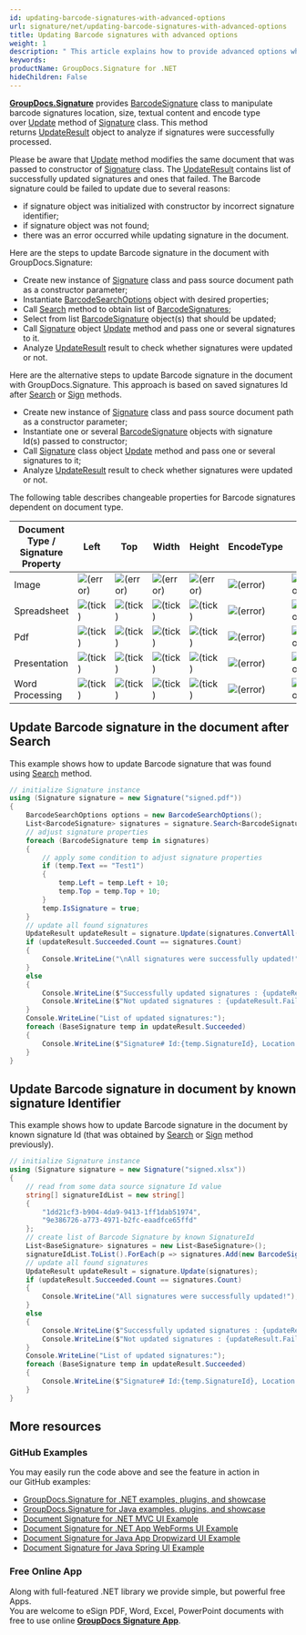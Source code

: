 ```yaml
---
id: updating-barcode-signatures-with-advanced-options
url: signature/net/updating-barcode-signatures-with-advanced-options
title: Updating Barcode signatures with advanced options
weight: 1
description: " This article explains how to provide advanced options when updating Barcode electronic signatures with GroupDocs.Signature API."
keywords: 
productName: GroupDocs.Signature for .NET
hideChildren: False
---
```

[**GroupDocs.Signature**](https://products.groupdocs.com/signature/net) provides [BarcodeSignature](https://apireference.groupdocs.com/net/signature/groupdocs.signature.domain/barcodesignature) class to manipulate barcode signatures location, size, textual content and encode type over [Update](https://apireference.groupdocs.com/net/signature/groupdocs.signature/signature/methods/update/) method of [Signature](https://apireference.groupdocs.com/net/signature/groupdocs.signature/signature) class. This method returns [UpdateResult](https://apireference.groupdocs.com/net/signature/groupdocs.signature.domain/updateresult) object to analyze if signatures were successfully processed.

Please be aware that [Update](https://apireference.groupdocs.com/net/signature/groupdocs.signature/signature/methods/update/) method modifies the same document that was passed to constructor of [Signature](https://apireference.groupdocs.com/net/signature/groupdocs.signature/signature) class. The [UpdateResult](https://apireference.groupdocs.com/net/signature/groupdocs.signature.domain/updateresult) contains list of successfully updated signatures and ones that failed. The Barcode signature could be failed to update due to several reasons:

*   if signature object was initialized with constructor by incorrect signature identifier;
*   if signature object was not found;
*   there was an error occurred while updating signature in the document.

Here are the steps to update Barcode signature in the document with GroupDocs.Signature:

*   Create new instance of [Signature](https://apireference.groupdocs.com/net/signature/groupdocs.signature/signature) class and pass source document path as a constructor parameter;    
*   Instantiate [BarcodeSearchOptions](https://apireference.groupdocs.com/net/signature/groupdocs.signature.options/barcodesearchoptions) object with desired properties;    
*   Call [Search](https://apireference.groupdocs.com/net/signature/groupdocs.signature/signature/methods/search/_1) method to obtain list of [BarcodeSignatures](https://apireference.groupdocs.com/net/signature/groupdocs.signature.domain/barcodesignature);      
*   Select from list [BarcodeSignature](https://apireference.groupdocs.com/net/signature/groupdocs.signature.domain/barcodesignature) object(s) that should be updated; 
*   Call [Signature](https://apireference.groupdocs.com/net/signature/groupdocs.signature/signature) object [Update](https://apireference.groupdocs.com/net/signature/groupdocs.signature/signature/methods/update/) method and pass one or several signatures to it.
*   Analyze [UpdateResult](https://apireference.groupdocs.com/net/signature/groupdocs.signature.domain/updateresult) result to check whether signatures were updated or not.

Here are the alternative steps to update Barcode signature in the document with GroupDocs.Signature. This approach is based on saved signatures Id after [Search](https://apireference.groupdocs.com/net/signature/groupdocs.signature/signature/methods/search/_1) or [Sign](https://apireference.groupdocs.com/net/signature/groupdocs.signature/signature/methods/sign) methods.

*   Create new instance of [Signature](https://apireference.groupdocs.com/net/signature/groupdocs.signature/signature) class and pass source document path as a constructor parameter;    
*   Instantiate one or several [BarcodeSignature](https://apireference.groupdocs.com/net/signature/groupdocs.signature.domain/barcodesignature) objects with signature Id(s) passed to constructor;      
*   Call [Signature](https://apireference.groupdocs.com/net/signature/groupdocs.signature/signature) class object [Update](https://apireference.groupdocs.com/net/signature/groupdocs.signature/signature/methods/update/) method and pass one or several signatures to it;    
*   Analyze [UpdateResult](https://apireference.groupdocs.com/net/signature/groupdocs.signature.domain/updateresult) result to check whether signatures were updated or not. 

The following table describes changeable properties for Barcode signatures dependent on document type.

| Document Type / Signature Property | Left | Top | Width | Height | EncodeType | Text | IsSignature |
| --- | --- | --- | --- | --- | --- | --- | --- |
| Image | ![(error)](signature/net/images/error.png) | ![(error)](signature/net/images/error.png) | ![(error)](signature/net/images/error.png) | ![(error)](signature/net/images/error.png) | ![(error)](signature/net/images/error.png) | ![(error)](signature/net/images/error.png) | ![(error)](signature/net/images/error.png) |
| Spreadsheet | ![(tick)](signature/net/images/check.png) | ![(tick)](signature/net/images/check.png) | ![(tick)](signature/net/images/check.png) | ![(tick)](signature/net/images/check.png) | ![(error)](signature/net/images/error.png) | ![(error)](signature/net/images/error.png) | ![(tick)](signature/net/images/check.png) |
| Pdf | ![(tick)](signature/net/images/check.png) | ![(tick)](signature/net/images/check.png) | ![(tick)](signature/net/images/check.png) | ![(tick)](signature/net/images/check.png) | ![(error)](signature/net/images/error.png) | ![(error)](signature/net/images/error.png) | ![(tick)](signature/net/images/check.png) |
| Presentation | ![(tick)](signature/net/images/check.png) | ![(tick)](signature/net/images/check.png) | ![(tick)](signature/net/images/check.png) | ![(tick)](signature/net/images/check.png) | ![(error)](signature/net/images/error.png) | ![(error)](signature/net/images/error.png) | ![(tick)](signature/net/images/check.png) |
| Word Processing | ![(tick)](signature/net/images/check.png) | ![(tick)](signature/net/images/check.png) | ![(tick)](signature/net/images/check.png) | ![(tick)](signature/net/images/check.png) | ![(error)](signature/net/images/error.png) | ![(error)](signature/net/images/error.png) | ![(tick)](signature/net/images/check.png) |

## Update Barcode signature in the document after Search

This example shows how to update Barcode signature that was found using [Search](https://apireference.groupdocs.com/net/signature/groupdocs.signature/signature/methods/search/_1) method.

```csharp
// initialize Signature instance
using (Signature signature = new Signature("signed.pdf"))
{
    BarcodeSearchOptions options = new BarcodeSearchOptions();
    List<BarcodeSignature> signatures = signature.Search<BarcodeSignature>(options);
    // adjust signature properties
    foreach (BarcodeSignature temp in signatures)
    {
        // apply some condition to adjust signature properties
        if (temp.Text == "Test1")
        {
            temp.Left = temp.Left + 10;
            temp.Top = temp.Top + 10;
        }
        temp.IsSignature = true;
    }
    // update all found signatures
    UpdateResult updateResult = signature.Update(signatures.ConvertAll(p => (BaseSignature)p));
    if (updateResult.Succeeded.Count == signatures.Count)
    {
        Console.WriteLine("\nAll signatures were successfully updated!");
    }
    else
    {
        Console.WriteLine($"Successfully updated signatures : {updateResult.Succeeded.Count}");
        Console.WriteLine($"Not updated signatures : {updateResult.Failed.Count}");
    }
    Console.WriteLine("List of updated signatures:");
    foreach (BaseSignature temp in updateResult.Succeeded)
    {
        Console.WriteLine($"Signature# Id:{temp.SignatureId}, Location: {temp.Left}x{temp.Top}. Size: {temp.Width}x{temp.Height}");
    }
}
```

## Update Barcode signature in document by known signature Identifier  

This example shows how to update Barcode signature in the document by known signature Id (that was obtained by [Search](https://apireference.groupdocs.com/net/signature/groupdocs.signature/signature/methods/search/_1) or [Sign](https://apireference.groupdocs.com/net/signature/groupdocs.signature/signature/methods/sign) method previously).

```csharp
// initialize Signature instance
using (Signature signature = new Signature("signed.xlsx"))
{
    // read from some data source signature Id value
    string[] signatureIdList = new string[]
    {
        "1dd21cf3-b904-4da9-9413-1ff1dab51974",
        "9e386726-a773-4971-b2fc-eaadfce65ffd"
    };
    // create list of Barcode Signature by known SignatureId
    List<BaseSignature> signatures = new List<BaseSignature>();
    signatureIdList.ToList().ForEach(p => signatures.Add(new BarcodeSignature(p)));
    // update all found signatures
    UpdateResult updateResult = signature.Update(signatures);
    if (updateResult.Succeeded.Count == signatures.Count)
    {
        Console.WriteLine("All signatures were successfully updated!");
    }
    else
    {
        Console.WriteLine($"Successfully updated signatures : {updateResult.Succeeded.Count}");
        Console.WriteLine($"Not updated signatures : {updateResult.Failed.Count}");
    }
    Console.WriteLine("List of updated signatures:");
    foreach (BaseSignature temp in updateResult.Succeeded)
    {
        Console.WriteLine($"Signature# Id:{temp.SignatureId}, Location: {temp.Left}x{temp.Top}. Size: {temp.Width}x{temp.Height}");
    }
}
```

## More resources
### GitHub Examples
You may easily run the code above and see the feature in action in our GitHub examples:
*   [GroupDocs.Signature for .NET examples, plugins, and showcase](https://github.com/groupdocs-signature/GroupDocs.Signature-for-.NET)    
*   [GroupDocs.Signature for Java examples, plugins, and showcase](https://github.com/groupdocs-signature/GroupDocs.Signature-for-Java)    
*   [Document Signature for .NET MVC UI Example](https://github.com/groupdocs-signature/GroupDocs.Signature-for-.NET-MVC)     
*   [Document Signature for .NET App WebForms UI Example](https://github.com/groupdocs-signature/GroupDocs.Signature-for-.NET-WebForms)    
*   [Document Signature for Java App Dropwizard UI Example](https://github.com/groupdocs-signature/GroupDocs.Signature-for-Java-Dropwizard)    
*   [Document Signature for Java Spring UI Example](https://github.com/groupdocs-signature/GroupDocs.Signature-for-Java-Spring)    

### Free Online App 
Along with full-featured .NET library we provide simple, but powerful free Apps.  
You are welcome to eSign PDF, Word, Excel, PowerPoint documents with free to use online **[GroupDocs Signature App](https://products.groupdocs.app/signature)**.
